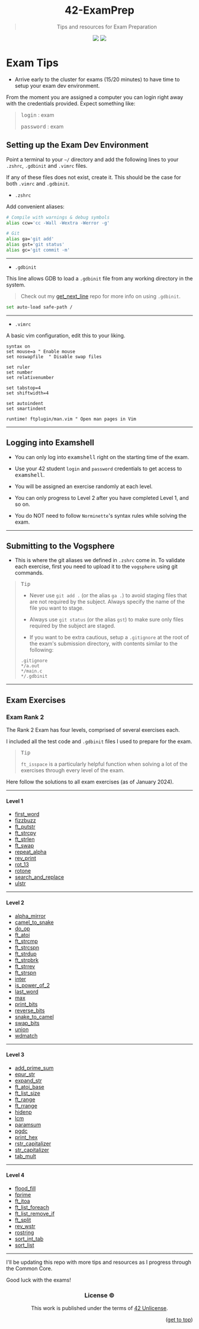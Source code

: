 <a name="readme-top"></a>
<div align="center">

# 42-ExamPrep

> Tips and resources for Exam Preparation

<p>
    <img src="https://img.shields.io/github/languages/top/PedroZappa/42ExamPrep?style=for-the-badge" />
    <img src="https://img.shields.io/github/last-commit/PedroZappa/42ExamPrep?style=for-the-badge" />
</p>

</div>

# Exam Tips 

- Arrive early to the cluster for exams (15/20 minutes) to have time to setup your exam dev environment.

From the moment you are assigned a computer you can login right away with the credentials provided. Expect something like:

> <kbd>login</kbd> : exam
>
> <kbd>password</kbd> : exam


## Setting up the Exam Dev Environment

Point a terminal to your `~/` directory and add the following lines to your `.zshrc`, `.gdbinit` and `.vimrc` files.

If any of these files does not exist, create it. This should be the case for both `.vimrc` and `.gdbinit`.

- `.zshrc`

Add convenient aliases:
```bash
# Compile with warnings & debug symbols
alias ccw='cc -Wall -Wextra -Werror -g'

# Git
alias ga='git add'
alias gst='git status'
alias gc='git commit -m'
```
___

- `.gdbinit`

This line allows GDB to load a `.gdbinit` file from any working directory in the system.
 
> Check out my [get_next_line](https://github.com/PedroZappa/get_next_line) repo for more info on using `.gdbinit`.
```bash
set auto-load safe-path /
```
___

- `.vimrc`

A basic vim configuration, edit this to your liking.
```vim
syntax on
set mouse=a	" Enable mouse
set noswapfile	" Disable swap files

set ruler
set number
set relativenumber

set tabstop=4
set shiftwidth=4

set autoindent
set smartindent

runtime! ftplugin/man.vim " Open man pages in Vim
```
___

## Logging into Examshell

- You can only log into <kbd>examshell</kbd> right on the starting time of the exam. 

- Use your 42 student `login` and `password` credentials to get access to <kbd>examshell</kbd>.

- You will be assigned an exercise randomly at each level.

- You can only progress to Level 2 after you have completed Level 1, and so on.

- You do NOT need to follow `Norminette`'s syntax rules while solving the exam.

___
## Submitting to the Vogsphere

- This is where the git aliases we defined in `.zshrc` come in. To validate each exercise, first you need to upload it to the `vogsphere` using git commands.

> <kbd>Tip</kbd> 
>
> - Never use `git add .` (or the alias `ga .`) to avoid staging files that are not required by the subject. Always specify the name of the file you want to stage.
>
> - Always use `git status` (or the alias `gst`) to make sure only files required by the subject are staged.
>
> - If you want to be extra cautious, setup a `.gitignore` at the root of the exam's submission directory, with contents similar to the following:
>
> ```gitignore
> .gitignore
> */a.out
> */main.c
> */.gdbinit
> ```
___

## Exam Exercises

### Exam Rank 2

The Rank 2 Exam has four levels, comprised of several exercises each. 

I included all the test code and `.gdbinit` files I used to prepare for the exam. 

> <kbd>Tip</kbd> 
>
> `ft_isspace` is a particularly helpful function when solving a lot of the exercises through every level of the exam.

Here follow the solutions to all exam exercises (as of January 2024).
___

#### Level 1

- [first_word](https://github.com/PedroZappa/42ExamPrep/tree/main/Rank_2/Level_1/first_word)
- [fizzbuzz](https://github.com/PedroZappa/42ExamPrep/tree/main/Rank_2/Level_1/fizzbuzz)
- [ft_putstr](https://github.com/PedroZappa/42ExamPrep/tree/main/Rank_2/Level_1/ft_putstr)
- [ft_strcpy](https://github.com/PedroZappa/42ExamPrep/tree/main/Rank_2/Level_1/ft_strcpy)
- [ft_strlen](https://github.com/PedroZappa/42ExamPrep/tree/main/Rank_2/Level_1/ft_strlen)
- [ft_swap](https://github.com/PedroZappa/42ExamPrep/tree/main/Rank_2/Level_1/ft_swap)
- [repeat_alpha](https://github.com/PedroZappa/42ExamPrep/tree/main/Rank_2/Level_1/repeat_alpha)
- [rev_print](https://github.com/PedroZappa/42ExamPrep/tree/main/Rank_2/Level_1/rev_print)
- [rot_13](https://github.com/PedroZappa/42ExamPrep/tree/main/Rank_2/Level_1/rot_13)
- [rotone](https://github.com/PedroZappa/42ExamPrep/tree/main/Rank_2/Level_1/rotone)
- [search_and_replace](https://github.com/PedroZappa/42ExamPrep/tree/main/Rank_2/Level_1/search_and_replace)
- [ulstr](https://github.com/PedroZappa/42ExamPrep/tree/main/Rank_2/Level_1/ulstr)
___

#### Level 2

- [alpha_mirror](https://github.com/PedroZappa/42ExamPrep/tree/main/Rank_2/Level_2/alpha_mirror)
- [camel_to_snake](https://github.com/PedroZappa/42ExamPrep/tree/main/Rank_2/Level_2/camel_to_snake)
- [do_op](https://github.com/PedroZappa/42ExamPrep/tree/main/Rank_2/Level_2/do_op)
- [ft_atoi](https://github.com/PedroZappa/42ExamPrep/tree/main/Rank_2/Level_2/ft_atoi)
- [ft_strcmp](https://github.com/PedroZappa/42ExamPrep/tree/main/Rank_2/Level_2/ft_strcmp)
- [ft_strcspn](https://github.com/PedroZappa/42ExamPrep/tree/main/Rank_2/Level_2/ft_strcspn)
- [ft_strdup](https://github.com/PedroZappa/42ExamPrep/tree/main/Rank_2/Level_2/ft_strdup)
- [ft_strpbrk](https://github.com/PedroZappa/42ExamPrep/tree/main/Rank_2/Level_2/ft_strpbrk)
- [ft_strrev](https://github.com/PedroZappa/42ExamPrep/tree/main/Rank_2/Level_2/ft_strrev)
- [ft_strspn](https://github.com/PedroZappa/42ExamPrep/tree/main/Rank_2/Level_2/ft_strspn)
- [inter](https://github.com/PedroZappa/42ExamPrep/tree/main/Rank_2/Level_2/inter)
- [is_power_of_2](https://github.com/PedroZappa/42ExamPrep/tree/main/Rank_2/Level_2/is_power_of_2)
- [last_word](https://github.com/PedroZappa/42ExamPrep/tree/main/Rank_2/Level_2/last_word)
- [max](https://github.com/PedroZappa/42ExamPrep/tree/main/Rank_2/Level_2/max)
- [print_bits](https://github.com/PedroZappa/42ExamPrep/tree/main/Rank_2/Level_2/print_bits)
- [reverse_bits](https://github.com/PedroZappa/42ExamPrep/tree/main/Rank_2/Level_2/reverse_bits)
- [snake_to_camel](https://github.com/PedroZappa/42ExamPrep/tree/main/Rank_2/Level_2/snake_to_camel)
- [swap_bits](https://github.com/PedroZappa/42ExamPrep/tree/main/Rank_2/Level_2/swap_bits)
- [union](https://github.com/PedroZappa/42ExamPrep/tree/main/Rank_2/Level_2/union)
- [wdmatch](https://github.com/PedroZappa/42ExamPrep/tree/main/Rank_2/Rank_2/Level_2/wdmatch)
___

#### Level 3

- [add_prime_sum](https://github.com/PedroZappa/42ExamPrep/tree/main/Rank_2/Level_3/add_prime_sum)
- [epur_str](https://github.com/PedroZappa/42ExamPrep/tree/main/Rank_2/Level_3/epur_str)
- [expand_str](https://github.com/PedroZappa/42ExamPrep/tree/main/Rank_2/Level_3/expand_str)
- [ft_atoi_base](https://github.com/PedroZappa/42ExamPrep/tree/main/Rank_2/Level_3/ft_atoi_base)
- [ft_list_size](https://github.com/PedroZappa/42ExamPrep/tree/main/Rank_2/Level_3/ft_list_size)
- [ft_range](https://github.com/PedroZappa/42ExamPrep/tree/main/Rank_2/Level_3/ft_range)
- [ft_rrange](https://github.com/PedroZappa/42ExamPrep/tree/main/Rank_2/Level_3/ft_rrange)
- [hidenp](https://github.com/PedroZappa/42ExamPrep/tree/main/Rank_2/Level_3/hidenp)
- [lcm](https://github.com/PedroZappa/42ExamPrep/tree/main/Rank_2/Level_3/lcm)
- [paramsum](https://github.com/PedroZappa/42ExamPrep/tree/main/Rank_2/Level_3/paramsum)
- [pgdc](https://github.com/PedroZappa/42ExamPrep/tree/main/Rank_2/Level_3/pgdc)
- [print_hex](https://github.com/PedroZappa/42ExamPrep/tree/main/Rank_2/Level_3/print_hex)
- [rstr_capitalizer](https://github.com/PedroZappa/42ExamPrep/tree/main/Rank_2/Level_3/rstr_capitalizer)
- [str_capitalizer](https://github.com/PedroZappa/42ExamPrep/tree/main/Rank_2/Level_3/str_capitalizer)
- [tab_mult](https://github.com/PedroZappa/42ExamPrep/tree/main/Rank_2/Level_3/tab_mult)
___

#### Level 4

- [flood_fill](https://github.com/PedroZappa/42ExamPrep/tree/main/Rank_2/Level_4/flood_fill)
- [fprime](https://github.com/PedroZappa/42ExamPrep/tree/main/Rank_2/Level_4/fprime)
- [ft_itoa](https://github.com/PedroZappa/42ExamPrep/tree/main/Rank_2/Level_4/ft_itoa)
- [ft_list_foreach](https://github.com/PedroZappa/42ExamPrep/tree/main/Rank_2/Level_4/ft_list_foreach)
- [ft_list_remove_if](https://github.com/PedroZappa/42ExamPrep/tree/main/Rank_2/Level_4/ft_list_remove_if)
- [ft_split](https://github.com/PedroZappa/42ExamPrep/tree/main/Rank_2/Level_4/ft_split)
- [rev_wstr](https://github.com/PedroZappa/42ExamPrep/tree/main/Rank_2/Level_4/rev_wstr)
- [rostring](https://github.com/PedroZappa/42ExamPrep/tree/main/Rank_2/Level_4/rostring)
- [sort_int_tab](https://github.com/PedroZappa/42ExamPrep/tree/main/Rank_2/Level_4/sort_int_tab)
- [sort_list](https://github.com/PedroZappa/42ExamPrep/tree/main/Rank_2/Level_4/sort_list)
___

I'll be updating this repo with more tips and resources as I progress through the Common Core.

Good luck with the exams!

<div align="center">

### License :copyright:

This work is published under the terms of <a href="https://github.com/PedroZappa/ft_printf/blob/master/LICENSE">42 Unlicense</a>.

</div>
<p align="right">(<a href="#readme-top">get to top</a>)</p>
